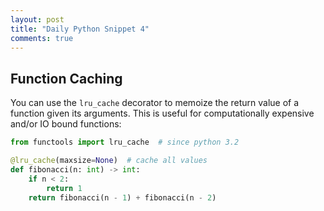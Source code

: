 ```yaml
---
layout: post
title: "Daily Python Snippet 4"
comments: true
---
```


## Function Caching
You can use the `lru_cache` decorator to memoize the return value of a function given its arguments. This is useful for computationally expensive and/or IO bound functions:

```python
from functools import lru_cache  # since python 3.2

@lru_cache(maxsize=None)  # cache all values
def fibonacci(n: int) -> int:
    if n < 2:
        return 1
    return fibonacci(n - 1) + fibonacci(n - 2)
```

